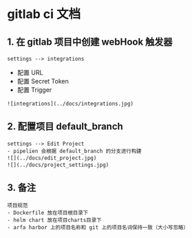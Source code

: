 # gitlab ci 文档

## 1. 在 gitlab 项目中创建 webHook 触发器  
    settings --> integrations    
   - 配置 URL
   - 配置 Secret Token
   - 配置 Trigger  
      
    ![integrations](../docs/integrations.jpg)  
## 2. 配置项目 default_branch  
    settings --> Edit Project  
    - pipelien 会根据 default_branch 的分支进行构建   
    ![](../docs/edit_project.jpg)  
    ![](../docs/project_settings.jpg)  
    
## 3. 备注  
    项目规范
    - Dockerfile 放在项目根目录下
    - helm chart 放在项目charts目录下
    - arfa harbor 上的项目名称和 git 上的项目名词保持一致（大小写忽略）
